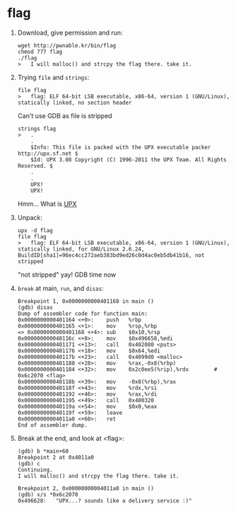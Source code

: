 # flag

1. Download, give permission and run:

    ```shell
    wget http://pwnable.kr/bin/flag
    chmod 777 flag
    ./flag
    >   I will malloc() and strcpy the flag there. take it.
    ```

2. Trying `file` and `strings`:

    ```shell
    file flag
    >   flag: ELF 64-bit LSB executable, x86-64, version 1 (GNU/Linux), statically linked, no section header
    ```

    Can't use GDB as file is stripped

    ```shell
    strings flag
    >   .
        .
        $Info: This file is packed with the UPX executable packer http://upx.sf.net $
        $Id: UPX 3.08 Copyright (C) 1996-2011 the UPX Team. All Rights Reserved. $
        .
        .
        UPX!
        UPX!
    ```

    Hmm... What is [UPX](https://linux.die.net/man/1/upx)

3. Unpack:

    ```shell
    upx -d flag
    file flag
    >   flag: ELF 64-bit LSB executable, x86-64, version 1 (GNU/Linux), statically linked, for GNU/Linux 2.6.24, BuildID[sha1]=96ec4cc272aeb383bd9ed26c0d4ac0eb5db41b16, not stripped
    ```

    "not stripped" yay! GDB time now

4. `break` at main, `run`, and `disas`:

    ```gdb
    Breakpoint 1, 0x0000000000401168 in main ()
    (gdb) disas
    Dump of assembler code for function main:
    0x0000000000401164 <+0>:    push   %rbp
    0x0000000000401165 <+1>:    mov    %rsp,%rbp
    => 0x0000000000401168 <+4>: sub    $0x10,%rsp
    0x000000000040116c <+8>:    mov    $0x496658,%edi
    0x0000000000401171 <+13>:   call   0x402080 <puts>
    0x0000000000401176 <+18>:   mov    $0x64,%edi
    0x000000000040117b <+23>:   call   0x4099d0 <malloc>
    0x0000000000401180 <+28>:   mov    %rax,-0x8(%rbp)
    0x0000000000401184 <+32>:   mov    0x2c0ee5(%rip),%rdx        # 0x6c2070 <flag>
    0x000000000040118b <+39>:   mov    -0x8(%rbp),%rax
    0x000000000040118f <+43>:   mov    %rdx,%rsi
    0x0000000000401192 <+46>:   mov    %rax,%rdi
    0x0000000000401195 <+49>:   call   0x400320
    0x000000000040119a <+54>:   mov    $0x0,%eax
    0x000000000040119f <+59>:   leave
    0x00000000004011a0 <+60>:   ret
    End of assembler dump.
    ```

5. Break at the end, and look at \<flag\>:

    ```gdb
    (gdb) b *main+60
    Breakpoint 2 at 0x4011a0
    (gdb) c
    Continuing.
    I will malloc() and strcpy the flag there. take it.

    Breakpoint 2, 0x00000000004011a0 in main ()
    (gdb) x/s *0x6c2070
    0x496628:   "UPX...? sounds like a delivery service :)"
    ```
